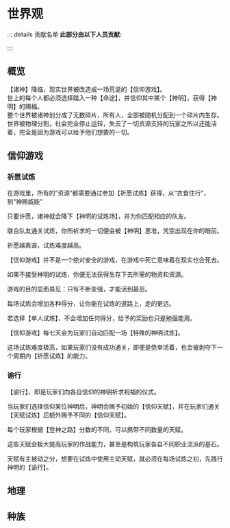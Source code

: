 # 世界观
::: details 贡献名单
**此部分由以下人员贡献:**
<MemberBlock :filterNames="teamMembers" />

<script setup>
const teamMembers = [
'衍青',
'未央',
];
</script>

:::
## 概览

【诸神】降临，现实世界被改造成一场荒诞的【信仰游戏】。  
世上的每个人都必须选择踏入一种【命途】，并信仰其中某个【神明】，获得【神明】的赐福。  
整个世界被诸神划分成了无数碎片，所有人，全部被随机分配到一个碎片内生存。  
世界被物理分割，社会完全停止运转，失去了一切资源支持的玩家之所以还能活着，完全是因为游戏可以给予他们想要的一切。   

## 信仰游戏
### 祈愿试炼
在游戏里，所有的“资源”都需要通过参加【祈愿试炼】获得，从“衣食住行”，到“神赐威能”

只要许愿，诸神就会降下【神明的试炼场】，并为你匹配相应的队友。

联合队友通关试炼，你所祈求的一切便会被【神明】恩准，凭空出现在你的眼前。

祈愿越离谱，试炼难度越高。

【信仰游戏】并不是一个绝对安全的游戏，在游戏中死亡意味着在现实也会死去。

如果不接受神明的试炼，你便无法获得生存下去所需的物资和资源。

游戏的目的显而易见：只有不断变强，才能活到最后。

每场试炼会增加各种得分，让你能在试炼的道路上，走的更远。

若选择【单人试炼】，不会增加任何得分，给予的奖励也只是勉强能用。

【信仰游戏】每七天会为玩家们自动匹配一场【特殊的神明试炼】。

这场试炼难度极高，如果玩家们没有成功通关，即便是侥幸活着，也会被剥夺下一个周期内【祈愿试炼】的能力。

### 谕行
【谕行】，即是玩家们向各自信仰的神明祈求祝福的仪式。  

当玩家们选择信仰某位神明后，神明会赐予初始的【信仰天赋】，并在玩家们通关【天赋试炼】后额外赐予不同的【信仰天赋】。  

每个玩家根据【登神之路】分数的不同，可以携带不同数量的天赋。  

这些天赋会极大提高玩家的作战能力，甚至是构筑玩家各自不同职业流派的基石。

天赋有主被动之分，想要在试炼中使用主动天赋，就必须在每场试炼之初，先践行神明的【谕行】。

## 地理

## 种族
